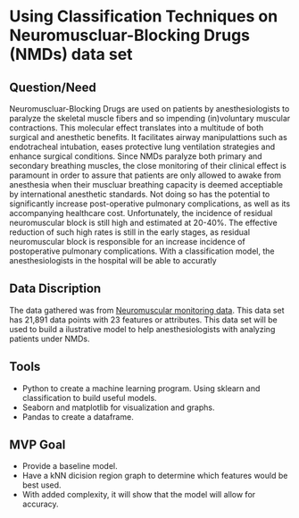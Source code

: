 # Using Classification Techniques on Neuromuscluar-Blocking Drugs (NMDs) data set 

## Question/Need
Neuromuscluar-Blocking Drugs are used on patients by anesthesiologists to paralyze the skeletal muscle fibers and so impending (in)voluntary muscular contractions. This molecular effect translates into a multitude of both surgical and anesthetic benefits. It facilitates airway manipulattions such as endotracheal intubation, eases protective lung ventilation strategies and enhance surgical conditions. Since NMDs paralyze both primary and secondary breathing muscles, the close monitoring of their clinical effect is paramount in order to assure that patients are only allowed to awake from anesthesia when their muscluar breathing capacity is deemed acceptiable by international anesthetic standards. Not doing so has the potential to significantly increase post-operative pulmonary complications, as well as its accompanying healthcare cost. Unfortunately, the incidence of residual neuromuscular block is still high and estimated at 20-40%. The effective reduction of such high rates is still in the early stages, as residual neuromuscular block is responsible for an increase incidence of postoperative pulmonary complications. With a classification model, the anesthesiologists in the hospital will be able to accuratly 
## Data Discription
The data gathered was from [Neuromuscular monitoring data](https://www.kaggle.com/michalverdonck/neuromuscular-monitoring-data). This data set has 21,891 data points with 23 features or attributes. This data set will be used to build a ilustrative model to help anesthesiologists with analyzing patients under NMDs.    
## Tools
- Python to create a machine learning program. Using sklearn and classification to build useful models. 
- Seaborn and matplotlib for visualization and graphs. 
- Pandas to create a dataframe.
## MVP Goal
- Provide a baseline model.
- Have a kNN dicision region graph to determine which features would be best used.
- With added complexity, it will show that the model will allow for accuracy.
